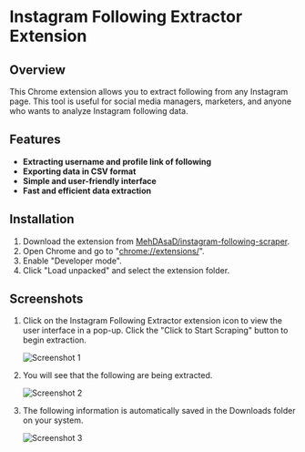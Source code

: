 # Instagram Following Extractor Extension


## Overview

This Chrome extension allows you to extract following from any Instagram page. This tool is useful for social media managers, marketers, and anyone who wants to analyze Instagram following data.


## Features
*   **Extracting username and profile link of following**
*   **Exporting data in CSV format**
*   **Simple and user-friendly interface**
*   **Fast and efficient data extraction**


## Installation
1. Download the extension from [MehDAsaD/instagram-following-scraper](https://github.com/MehDAsaD/instagram-following-scraper/tree/main).
2. Open Chrome and go to "[chrome://extensions/](chrome://extensions/)".
3. Enable "Developer mode".
4. Click "Load unpacked" and select the extension folder.


## Screenshots
1. Click on the Instagram Following Extractor extension icon to view the user interface in a pop-up. Click the "Click to Start Scraping" button to begin extraction.

   ![Screenshot 1](screenshot/extension–1.png)

2. You will see that the following are being extracted.

   ![Screenshot 2](screenshot/extension–2.png)

3. The following information is automatically saved in the Downloads folder on your system.

   ![Screenshot 3](screenshot/extension–3.png)






